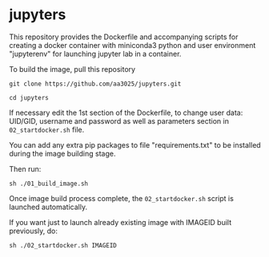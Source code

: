 # jupyters

This repository provides the Dockerfile and accompanying scripts for creating a docker container with miniconda3 python and user environment "jupyterenv" for launching jupyter lab in a container.

To build the image, pull this repository

`git clone https://github.com/aa3025/jupyters.git`

`cd jupyters`

If necessary edit the 1st section of the Dockerfile, to change user data: UID/GID, username and password as well as parameters section in `02_startdocker.sh` file. 

You can add any extra pip packages to file "requirements.txt" to be installed during the image building stage.

Then run:

`sh ./01_build_image.sh`

Once image build process complete, the `02_startdocker.sh` script is launched automatically.

If you want just to launch already existing image with IMAGEID built previously, do:

`sh ./02_startdocker.sh IMAGEID`
